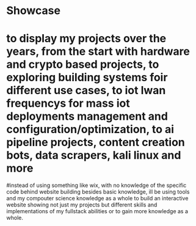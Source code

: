 # Showcase
# to display my projects over the years, from the start with hardware and crypto based projects, to exploring building systems foir different use cases, to iot lwan frequencys for mass iot deployments management and configuration/optimization, to ai pipeline projects, content creation bots, data scrapers, kali linux and more

#instead of using something like wix, with no knowledge of the specific code behind website building besides basic knowledge, ill be using tools and my compouter science knowledge as a whole to build an interactive website showing not just my projects but different skills and implementations of my fullstack abilities or to gain more knowledge as a whole.
